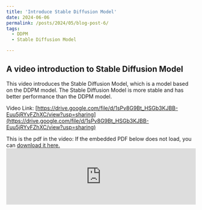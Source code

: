 ```yaml
---
title: 'Introduce Stable Diffusion Model'
date: 2024-06-06
permalink: /posts/2024/05/blog-post-6/
tags:
  - DDPM
  - Stable Diffusion Model

---
```


## A video introduction to Stable Diffusion Model
This video introduces the Stable Diffusion Model, which is a model based on the DDPM model. The Stable Diffusion Model is more stable and has better performance than the DDPM model. 

Video Link: [https://drive.google.com/file/d/1sPv8G9Bt_HSGb3KJBB-Euu5jRYvFZhXC/view?usp=sharing](https://drive.google.com/file/d/1sPv8G9Bt_HSGb3KJBB-Euu5jRYvFZhXC/view?usp=sharing)

This is the pdf in the video: 
If the embedded PDF below does not load, you can <u><a href="https://jaron-u.github.io/files/StableDiffusion_Presentation.pdf">download it here.</a></u> <br/> <embed src="https://jaron-u.github.io/files/StableDiffusion_Presentation.pdf" type="application/pdf" width="100%" />